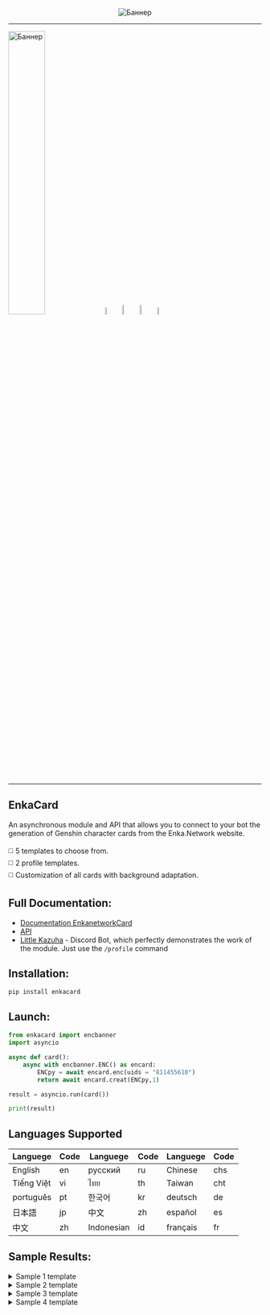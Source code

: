 <p align="center">
 <img src="https://github.com/DEViantUA/EnkaCard/blob/main/readmeFile/BannerCard.png?raw=true" alt="Баннер"/>
</p>

____
<img src="https://github.com/DEViantUA/EnkaCard/blob/main/readmeFile/Shablon_01.png?raw=true" width = 38% alt="Баннер"/>[<img src="https://github.com/DEViantUA/EnkaCard/blob/main/readmeFile/white/Shablon_02.png?raw=true" width = 6% alt="Баннер"/>](https://pypi.org/project/aioenkanetworkcard/) [<img src="https://github.com/DEViantUA/EnkaCard/blob/main/readmeFile/white/Shablon_03.png?raw=true" width = 7% alt="Баннер"/>](https://discord.gg/shRUCDt4)[<img src="https://github.com/DEViantUA/EnkaCard/blob/main/readmeFile/white/Shablon_04.png?raw=true" width = 7% alt="Баннер"/>](https://github.com/DEViantUA/EnkaCard)[<img src="https://github.com/DEViantUA/EnkaCard/blob/main/readmeFile/white/Shablon_05.png?raw=true" width = 6% alt="Баннер"/>](https://enka.network/)
____

## EnkaCard
An asynchronous module and API that allows you to connect to your bot the generation of Genshin character cards from the Enka.Network website. <br><br>
:white_medium_square: 5 templates to choose from.<br>
:white_medium_square: 2 profile templates.<br>
:white_medium_square: Customization of all cards with background adaptation.

## Full Documentation:
  - [Documentation EnkanetworkCard](https://deviantua.github.io/EnkaCard-Documentation/) 
  - [API](https://deviantua.github.io/EnkaCard-Documentation/async/Other/api/)
  - [Little Kazuha](https://discord.gg/TwuBfDbE) - Discord Bot, which perfectly demonstrates the work of the module. Just use the ```/profile``` command

## Installation:
```
pip install enkacard
```

## Launch:
``` python
from enkacard import encbanner
import asyncio

async def card():
    async with encbanner.ENC() as encard:
        ENCpy = await encard.enc(uids = "811455610")
        return await encard.creat(ENCpy,1)

result = asyncio.run(card()) 

print(result)
```
## Languages Supported
| Languege    |  Code   | Languege    |  Code   | Languege    |  Code   |
|-------------|---------|-------------|---------|-------------|---------|
|  English    |     en  |  русский    |     ru  |  Chinese    |    chs  |
|  Tiếng Việt |     vi  |  ไทย        |     th  | Taiwan     |    cht  |
|  português  |     pt  | 한국어      |     kr  | deutsch    |     de  |
|  日本語      |     jp  | 中文        |     zh  | español    |     es  |
|  中文        |     zh  | Indonesian |     id  | français   |     fr  |


## Sample Results:
<details>
<summary>Sample 1 template</summary>
 
[![Adaptation][1]][1]
 
[1]: https://github.com/DEViantUA/EnkaCard/blob/main/readmeFile/7.png?raw=true

[![Without Adaptation][2]][2]
 
[2]: https://github.com/DEViantUA/EnkaCard/blob/main/readmeFile/6.png?raw=true
</details>


<details>
<summary>Sample 2 template</summary>
 
[![Adaptation][3]][3]
 
[3]: https://github.com/DEViantUA/EnkaCard/blob/main/readmeFile/4.png?raw=true
  
</details>


<details>
<summary>Sample 3 template</summary>
 
[![Adaptation][4]][4]
 
[4]: https://github.com/DEViantUA/EnkaCard/blob/main/readmeFile/5.png?raw=true
 
</details>

<details>
<summary>Sample 4 template</summary>
 
[![Without Adaptation MINI INFO][5]][5]
 
[5]: https://github.com/DEViantUA/EnkaCard/blob/main/readmeFile/1.png?raw=true
 
[![Without Adaptation FULL INFO][6]][6]
 
[6]: https://github.com/DEViantUA/EnkaCard/blob/main/readmeFile/2.png?raw=true
 
[![Adaptation MINI INFO][7]][7]
 
[7]: https://github.com/DEViantUA/EnkaCard/blob/main/readmeFile/3.png?raw=true
 
</details>
